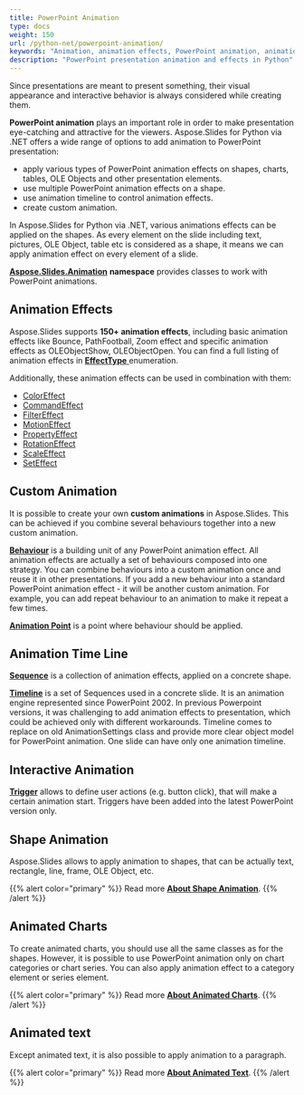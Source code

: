 ```yaml
---
title: PowerPoint Animation
type: docs
weight: 150
url: /python-net/powerpoint-animation/
keywords: "Animation, animation effects, PowerPoint animation, animation timeline, interactive animation, shape animation, animated chart, animated text, PowerPoint presentation, Python, Aspose.Slides for Python via .NET"
description: "PowerPoint presentation animation and effects in Python"
---
```


Since presentations are meant to present something, their visual appearance and interactive behavior is always considered while creating them.

**PowerPoint animation** plays an important role in order to make presentation eye-catching and attractive for the viewers. Aspose.Slides for Python via .NET offers a wide range of options to add animation to PowerPoint presentation:

- apply various types of PowerPoint animation effects on shapes, charts, tables, OLE Objects and other presentation elements.
- use multiple PowerPoint animation effects on a shape.
- use animation timeline to control animation effects.
- create custom animation.

In Aspose.Slides for Python via .NET, various animations effects can be applied on the shapes. As every element on the slide including text, pictures, OLE Object, table etc is considered as a shape, it means we can apply animation effect on every element of a slide.

[**Aspose.Slides.Animation**](https://apireference.aspose.com/slides/python-net/aspose.slides.animation/) **namespace** provides classes to work with PowerPoint animations.
## **Animation Effects**
Aspose.Slides supports **150+ animation effects**, including basic animation effects like Bounce, PathFootball, Zoom effect and specific animation effects as OLEObjectShow, OLEObjectOpen. You can find a full listing of animation effects in [**EffectType** ](https://apireference.aspose.com/slides/python-net/aspose.slides.animation/effecttype)enumeration.

Additionally, these animation effects can be used in combination with them:

- [ColorEffect](https://apireference.aspose.com/slides/python-net/aspose.slides.animation/coloreffect)
- [CommandEffect](https://apireference.aspose.com/slides/python-net/aspose.slides.animation/commandeffect)
- [FilterEffect](https://apireference.aspose.com/slides/python-net/aspose.slides.animation/filtereffect)
- [MotionEffect](https://apireference.aspose.com/slides/python-net/aspose.slides.animation/motioneffect)
- [PropertyEffect](https://apireference.aspose.com/slides/python-net/aspose.slides.animation/propertyeffect)
- [RotationEffect](https://apireference.aspose.com/slides/python-net/aspose.slides.animation/rotationeffect)
- [ScaleEffect](https://apireference.aspose.com/slides/python-net/aspose.slides.animation/scaleeffect)
- [SetEffect](https://apireference.aspose.com/slides/python-net/aspose.slides.animation/seteffect)
## **Custom Animation**
It is possible to create your own **custom animations** in Aspose.Slides. 
This can be achieved if you combine several behaviours together into a new custom animation.

[**Behaviour**](https://apireference.aspose.com/slides/python-net/aspose.slides.animation/behavior) is a building unit of any PowerPoint animation effect. All animation effects are actually a set of behaviours composed into one strategy. You can combine behaviours into a custom animation once and reuse it in other presentations. If you add a new behaviour into a standard PowerPoint animation effect - it will be another custom animation. For example, you can add repeat behaviour to an animation to make it repeat a few times.

[**Animation Point**](https://apireference.aspose.com/slides/python-net/aspose.slides.animation/point) is a point where behaviour should be applied.
## **Animation Time Line**
[**Sequence**](https://apireference.aspose.com/slides/python-net/aspose.slides.animation/sequence) is a collection of animation effects, applied on a concrete shape.

[**Timeline**](https://apireference.aspose.com/slides/python-net/aspose.slides.animation/animationtimeline) is a set of Sequences used in a concrete slide. It is an animation engine represented since PowerPoint 2002. In previous Powerpoint versions, it was challenging to add animation effects to presentation, which could be achieved only with different workarounds. Timeline comes to replace on old AnimationSettings class and provide more clear object model for PowerPoint animation. One slide can have only one animation timeline.
## **Interactive Animation**
[**Trigger**](https://apireference.aspose.com/slides/python-net/aspose.slides.animation/effecttriggertype) allows to define user actions (e.g. button click), that will make a certain animation start. Triggers have been added into the latest PowerPoint version only.
## **Shape Animation**
Aspose.Slides allows to apply animation to shapes, that can be actually text, rectangle, line, frame, OLE Object, etc.

{{% alert color="primary" %}} 
Read more [**About Shape Animation**](/slides/python-net/shape-animation/).
{{% /alert %}}

## **Animated Charts**
To create animated charts, you should use all the same classes as for the shapes. However, it is possible to use PowerPoint animation only on chart categories or chart series. You can also apply animation effect to a category element or series element.

{{% alert color="primary" %}} 
Read more [**About Animated Charts**](/slides/python-net/animated-charts/).
{{% /alert %}}

## **Animated text**
Except animated text, it is also possible to apply animation to a paragraph.

{{% alert color="primary" %}} 
Read more [**About Animated Text**](/slides/python-net/animated-text/).
{{% /alert %}}